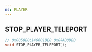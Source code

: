 ```yaml
---
ns: PLAYER
---
```

## STOP_PLAYER_TELEPORT

```c
// 0x0858B86146601BE8 0x86AB8DBB
void STOP_PLAYER_TELEPORT();
```

